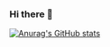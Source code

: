 ### Hi there 👋
[![Anurag's GitHub stats](https://github-readme-stats.vercel.app/api?username=coribradford&hide=stars)](https://github.com/anuraghazra/github-readme-stats)
<!--
**coribradford/coribradford** is a ✨ _special_ ✨ repository because its `README.md` (this file) appears on your GitHub profile.

Here are some ideas to get you started:

- 🔭 I’m currently working on ...
- 🌱 I’m currently learning ...
- 👯 I’m looking to collaborate on ...
- 🤔 I’m looking for help with ...
- 💬 Ask me about ...
- 📫 How to reach me: ...
- 😄 Pronouns: ...
- ⚡ Fun fact: ...
-->
